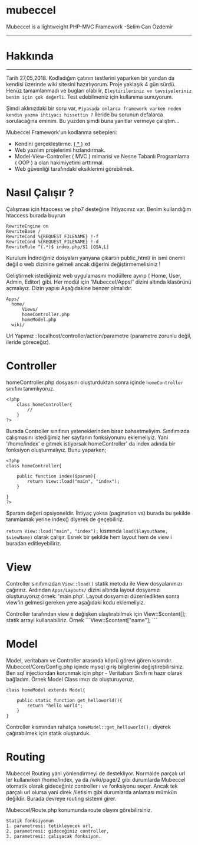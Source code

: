# mubeccel
Mubeccel is a lightweight PHP-MVC Framework
-Selim Can Özdemir

---------------------------------------

# Hakkında

<hr>

Tarih <span class="text-success">27,05,2018</span>. Kodladığım çatının testlerini yaparken bir yandan da 
kendisi üzerinde wiki sitesini hazırlıyorum. Proje yaklaşık 4 gün sürdü. Henüz tamamlanmadı 
ve bugları olabilir, `Eleştirileriniz ve tavsiyeleriniz benim için çok değerli`. Test edebilmeniz için kullanıma sunuyorum.  

Şimdi aklınızdaki bir soru var,
```Piyasada onlarca framework varken neden kendin yazma ihtiyacı hissettin ?``` 
İleride bu sorunun defalarca sorulacağına eminim. Bu yüzden şimdi buna yanıtlar vermeye çalıştım...

Mubeccel Framework'un kodlanma sebepleri: 
<ul>
    <li>
        Kendini gerçekleştirme. <a href="https://en.wikipedia.org/wiki/Maslow%27s_hierarchy_of_needs">( * )</a> xd
    </li>
    <li>
        Web yazılım projelerimi hızlandırmak.
    </li>
    <li>
        Model-View-Controller ( MVC ) mimarisi ve Nesne Tabanlı Programlama ( OOP ) a olan
        hakimiyetimi arttırmal.
    </li>
    <li>
        Web güvenliği tarafındaki eksiklerimi görebilmek.
    </li>
</ul>



# Nasıl Çalışır ?

Çalışması için htaccess ve php7 desteğine ihtiyacınız var. Benim kullandığım htaccess burada buyrun

```
RewriteEngine on
RewriteBase /
RewriteCond %{REQUEST_FILENAME} !-f
RewriteCond %{REQUEST_FILENAME} !-d
RewriteRule ^(.*)$ index.php/$1 [QSA,L]
```
    

Kurulum
İndirdiğiniz dosyaları yanyana çıkartın public_html/ in ismi önemli değil o web dizinine gelmeli ancak diğerini değiştirmemelisiniz !

Geliştirmek istediğimiz web uygulamasını modüllere ayırıp ( Home, User, Admin, Editor) gibi. Her modül için 'Mubeccel/Apps/' dizini altında klasörünü açmalıyız. Dizin yapısı Aşağıdakine benzer olmalıdır.

```
Apps/
  home/
      Views/
      homeController.php
      homeModel.php
  wiki/
```
Url Yapımız : localhost/controller/action/parametre (parametre zorunlu değil, ileride göreceğiz). 


# Controller

homeController.php dosyasını oluşturduktan sonra içinde `homeController` sınıfını tanımlıyoruz.


```
<?php
    class homeController{
        //
    }
?>
```
Burada Controller sınıfının yeteneklerinden biraz bahsetmeliyim. Sınıfımızda çalışmasını istediğimiz her sayfanın fonksiyonunu eklemeliyiz. Yani '/home/index' e gitmek istiyorsak homeController' da index adında bir fonksiyon oluşturmalıyız. Bunu yaparken;


```
<?php
class homeController{
    
    public function index($param){
        return View::load("main", "index");
    }

}
?>
```
$param değeri opsiyoneldir. İhtiyaç yoksa (pagination vs) burada bu şekilde tanımlamak yerine index() diyerek de geçebiliriz.

```return View::load("main", "index");``` kısmında ```load($layoutName, $viewName)``` olarak çalışır. Esnek bir şekilde hem layout hem de view i buradan editleyebiliriz. 


# View

Controller sınıfımızdan `View::load()` statik metodu ile View dosyalarımızı çağırırız. Ardından `Apps/Layouts/` dizini altında layout dosyamızı oluşturuyoruz örnek: 'main.php'. Layout dosyamızı düzenledikten sonra view'in gelmesi gereken yere aşağıdaki kodu eklemeliyiz.
<?=View::render()?>

Controller tarafından view e değişken ulaştırabilmek için View::$content[]; statik arrayi kullanabiliriz. Örnek ```View::$content["name"]; ```


# Model

Model, veritabanı ve Controller arasında köprü görevi gören kısımdır. Mubeccel/Core/Config.php içinde mysql giriş bilgilerini değiştirebilirsiniz. Ben sql injectiondan korunmak için phpr - Veritabanı Sınıfı nı hazır olarak bağladım. Örnek Model Class ımızı da oluşturuyoruz.
```
class homeModel extends Model{

    public static function get_helloworld(){
        return "hello world";
    }
}
```

Controller kısmından rahatça ```homeModel::get_helloworld();``` diyerek çağırabilmek için statik oluşturduk. 




# Routing

Mubeccel Routing yani yönlendirmeyi de destekliyor. Normalde parçalı url ler kullanırken /home/index, ya da /wiki/page/2 gibi durumlarda Mubeccel otomatik olarak gideceğiniz controller ı ve fonksiyonu seçer. Ancak tek parçalı url olursa yani direk /iletisim gibi durumlarda anlaması mümkün değildir. Burada devreye routing sistemi girer.

Mubeccel/Route.php konumunda route olayını görebilirsiniz.
```
Statik fonksiyonun
1. parametresi: tetikleyecek url, 
2. parametresi: gideceğimiz controller,
3. parametresi: çalışacak fonksiyon.
```
